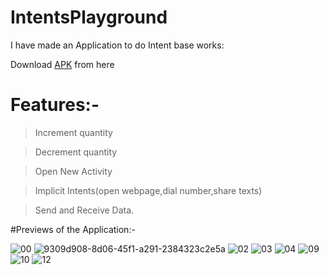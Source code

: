 # IntentsPlayground
I have made an Application to do Intent base works:

Download [APK](https://github.com/pulkitagrawal20/IntentsPlayground/releases/download/v1.0/app-debug.apk) from here

# Features:-
>Increment quantity

>Decrement quantity

>Open New Activity

>Implicit Intents(open webpage,dial number,share texts)

>Send and Receive Data.

#Previews of the Application:-

![00](https://user-images.githubusercontent.com/69674896/117582092-e2130f80-b11d-11eb-9de0-0e953e9dca6d.png)
![9309d908-8d06-45f1-a291-2384323c2e5a](https://user-images.githubusercontent.com/69674896/117582098-e808f080-b11d-11eb-88b7-e628d7974ac4.jpg)
![02](https://user-images.githubusercontent.com/69674896/117582105-f0f9c200-b11d-11eb-9ca4-eefbcbf128d5.png)
![03](https://user-images.githubusercontent.com/69674896/117582109-f48d4900-b11d-11eb-8095-816604293c53.png)
![04](https://user-images.githubusercontent.com/69674896/117582110-f8b96680-b11d-11eb-894c-4a26c9fa5b3c.png)
![09](https://user-images.githubusercontent.com/69674896/117582112-fc4ced80-b11d-11eb-8a51-50245a7c673e.png)
![10](https://user-images.githubusercontent.com/69674896/117582113-ff47de00-b11d-11eb-9f7b-1953464e828b.png)
![12](https://user-images.githubusercontent.com/69674896/117582116-040c9200-b11e-11eb-97a2-ed99650f3bdc.png)


